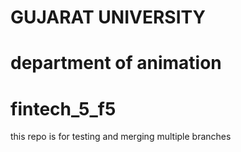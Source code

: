 # GUJARAT UNIVERSITY
# department of animation
# fintech_5_f5
this repo is for testing and merging multiple branches
